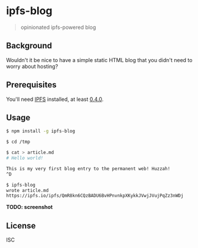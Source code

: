 # ipfs-blog

> opinionated ipfs-powered blog

## Background

Wouldn't it be nice to have a simple static HTML blog that you didn't need to
worry about hosting?

## Prerequisites

You'll need [IPFS](https://ipfs.io) installed, at least
[0.4.0](http://dist.ipfs.io/#go-ipfs).

## Usage

```sh
$ npm install -g ipfs-blog

$ cd /tmp

$ cat > article.md
# Hello world!

This is my very first blog entry to the permanent web! Huzzah!
^D

$ ipfs-blog
wrote article.md
https://ipfs.io/ipfs/QmR8kn6CQzBADU6BvHPnvnkpXKykkJVwjJVujPqZz3nWDj
```

**TODO: screenshot**

## License

ISC

